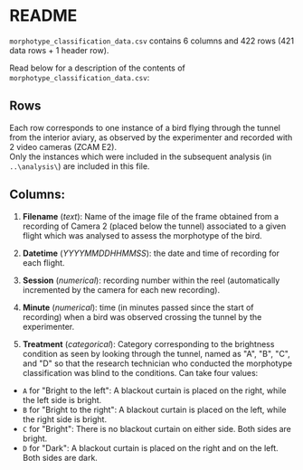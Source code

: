 # README 

`morphotype_classification_data.csv` contains 6 columns and 422 rows (421 data rows + 1 header row).

Read below for a description of the contents of `morphotype_classification_data.csv`:

## Rows
Each row corresponds to one instance of a bird flying through the tunnel from the interior aviary, as observed by the experimenter and recorded with 2 video cameras (ZCAM E2).\
Only the instances which were included in the subsequent analysis (in `..\analysis\`) are included in this file. 

## Columns:

1. **Filename** (*text*): Name of the image file of the frame obtained from a recording of Camera 2 (placed below the tunnel) associated to a given flight which was analysed to assess the morphotype of the bird.
   
3. **Datetime** (*YYYYMMDDHHMMSS*): the date and time of recording for each flight.

4. **Session** (*numerical*): recording number within the reel (automatically incremented by the camera for each new recording).

5. **Minute** (*numerical*): time (in minutes passed since the start of recording) when a bird was observed crossing the tunnel by the experimenter. 

6. **Treatment** (*categorical*): Category corresponding to the brightness condition as seen by looking through the tunnel, named as "A", "B", "C", and "D" so that the research technician who conducted the morphotype classification was blind to the conditions.
Can take four values:
- `A` for "Bright to the left": A blackout curtain is placed on the right, while the left side is bright.
- `B` for "Bright to the right": A blackout curtain is placed on the left, while the right side is bright.
- `C` for "Bright": There is no blackout curtain on either side. Both sides are bright.
- `D` for "Dark": A blackout curtain is placed on the right and on the left. Both sides are dark.

